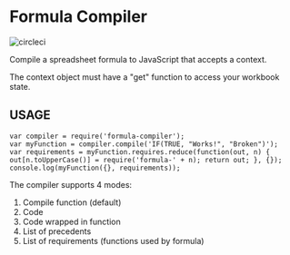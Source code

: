 # Formula Compiler

![circleci](https://circleci.com/gh/FormulaPages/compiler.svg?style=shield&circle-token=:circle-token)

Compile a spreadsheet formula to JavaScript that accepts a context.

The context object must have a "get" function to access your workbook state.

## USAGE

    var compiler = require('formula-compiler');
    var myFunction = compiler.compile('IF(TRUE, "Works!", "Broken")');
    var requirements = myFunction.requires.reduce(function(out, n) { out[n.toUpperCase()] = require('formula-' + n); return out; }, {});
    console.log(myFunction({}, requirements));

The compiler supports 4 modes:

1. Compile function (default)
2. Code
3. Code wrapped in function
4. List of precedents
5. List of requirements (functions used by formula)
